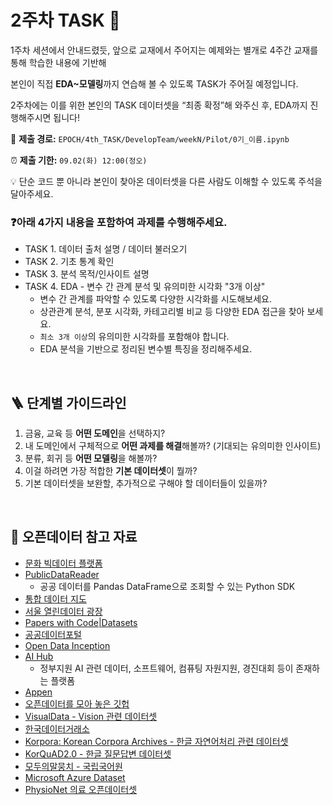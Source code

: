 # 2주차 TASK 📢

1주차 세션에서 안내드렸듯, 앞으로 교재에서 주어지는 예제와는 별개로 4주간 교재를 통해 학습한 내용에 기반해

본인이 직접 **EDA~모델링**까지 연습해 볼 수 있도록 TASK가 주어질 예정입니다.

2주차에는 이를 위한 본인의 TASK 데이터셋을 “최종 확정”해 와주신 후, EDA까지 진행해주시면 됩니다!

📍 **제출 경로:** `EPOCH/4th_TASK/DevelopTeam/weekN/Pilot/0기_이름.ipynb`

⏰ **제출 기한:** `09.02(화) 12:00(정오)`

💡 단순 코드 뿐 아니라 본인이 찾아온 데이터셋을 다른 사람도 이해할 수 있도록 주석을 달아주세요.


### ❓아래 4가지 내용을 포함하여 과제를 수행해주세요.
- TASK 1. 데이터 출처 설명 / 데이터 불러오기
- TASK 2. 기초 통계 확인
- TASK 3. 분석 목적/인사이트 설명
- TASK 4. EDA - 변수 간 관계 분석 및 유의미한 시각화 "3개 이상"
  - 변수 간 관계를 파악할 수 있도록 다양한 시각화를 시도해보세요.
  - 상관관계 분석, 분포 시각화, 카테고리별 비교 등 다양한 EDA 접근을 찾아 보세요.
  - ```최소 3개 이상```의 유의미한 시각화를 포함해야 합니다.
  - EDA 분석을 기반으로 정리된 변수별 특징을 정리해주세요.

<br>

## 🪜 단계별 가이드라인 
1. 금융, 교육 등 **어떤 도메인**을 선택하지? 
2. 내 도메인에서 구체적으로 **어떤 과제를 해결**해볼까? (기대되는 유의미한 인사이트)
3. 분류, 회귀 등 **어떤 모델링**을 해볼까?
4. 이걸 하려면 가장 적합한 **기본 데이터셋**이 뭘까?
5. 기본 데이터셋을 보완할, 추가적으로 구해야 할 데이터들이 있을까?

<br>

## 💽 오픈데이터 참고 자료
- [문화 빅데이터 플랫폼](https://www.bigdata-culture.kr/bigdata/user/main.do)
- [PublicDataReader](https://github.com/WooilJeong/PublicDataReader)
    - 공공 데이터를 Pandas DataFrame으로 조회할 수 있는 Python SDK
- [통합 데이터 지도](https://www.bigdata-map.kr/)
- [서울 열린데이터 광장](https://data.seoul.go.kr/)
- [Papers with Code|Datasets](https://paperswithcode.com/datasets)
- [공공데이터포털](https://www.data.go.kr/)
- [Open Data Inception](https://opendatainception.io/)
- [AI Hub](http://www.aihub.or.kr/)
    - 정부지원 AI 관련 데이터, 소프트웨어, 컴퓨팅 자원지원, 경진대회 등이 존재하는 플랫폼
- [Appen](https://appen.com/resources/datasets/)
- [오픈데이터를 모아 놓은 깃헙](https://github.com/awesomedata/awesome-public-datasets)
- [VisualData - Vision 관련 데이터셋](https://www.visualdata.io/)
- [한국데이터거래소](http://lab.kdx.kr/adl/contest/main.php)
- [Korpora: Korean Corpora Archives - 한글 자연어처리 관련 데이터셋](https://github.com/ko-nlp/Korpora)
- [KorQuAD2.0 - 한글 질문답변 데이터셋](https://korquad.github.io/)
- [모두의말뭉치 - 국립국어원](https://corpus.korean.go.kr/)
- [Microsoft Azure Dataset](https://azure.microsoft.com/ko-kr/services/open-datasets/catalog/)
- [PhysioNet 의료 오픈데이터셋](https://physionet.org/about/database/)

